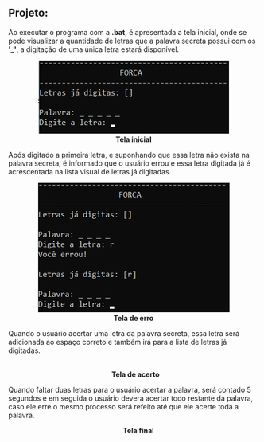 ## Projeto:
Ao executar o programa com a <b>.bat</b>, é apresentada a tela inicial, onde se pode visualizar a quantidade de letras que a palavra secreta possui com os <b>'_'</b>, a digitação de uma única letra estará disponível.

<p align="center">
  <img  src="prints/1_tela_inicial.png"><br>
  <b>Tela inicial</b>
</p>



Após digitado a primeira letra, e suponhando que essa letra não exista na palavra secreta, é informado que o usuário errou e essa letra digitada já é acrescentada na lista visual de letras já digitadas.


<p align="center">
  <img  src="prints/2_tela_error.png"><br>
  <b>Tela de erro</b>
</p>



Quando o usuário acertar uma letra da palavra secreta, essa letra será adicionada ao espaço correto e também irá para a lista de letras já digitadas.
<p align="center">
  <img  src="prints/3_tela_acerto.png"><br>
  <b> Tela de acerto </b>
</p>

Quando faltar duas letras para o usuário acertar a palavra, será contado 5 segundos e em seguida o usuário devera acertar todo restante da palavra, caso ele erre o mesmo processo será refeito até que ele acerte toda a palavra.
<p align="center">
  <img  src="prints/4_tela_final.png">
  <b> Tela final </b>
</p>
